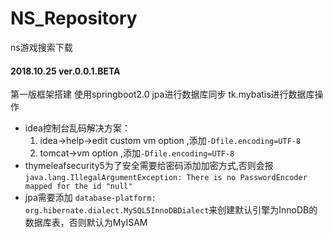 # NS_Repository
ns游戏搜索下载

#### 2018.10.25 ver.0.0.1.BETA
第一版框架搭建
使用springboot2.0
jpa进行数据库同步
tk.mybatis进行数据库操作

* idea控制台乱码解决方案：
    1. idea->help->edit custom vm option ,添加`-Dfile.encoding=UTF-8`
    2. tomcat->vm option ,添加`-Dfile.encoding=UTF-8`
* thymeleafsecurity5为了安全需要给密码添加加密方式,否则会报
  `java.lang.IllegalArgumentException: There is no PasswordEncoder mapped for the id "null"`
* jpa需要添加
 `database-platform: org.hibernate.dialect.MySQL5InnoDBDialect`来创建默认引擎为InnoDB的数据库表，否则默认为MyISAM